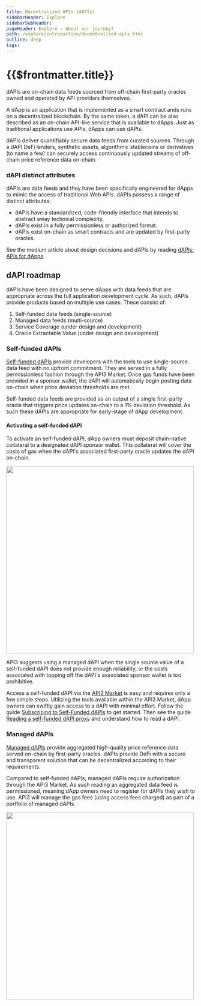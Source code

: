 ```yaml
---
title: Decentralized APIs (dAPIs)
sidebarHeader: Explore
sidebarSubHeader:
pageHeader: Explore → About our journey!
path: /explore/introduction/decentralized-apis.html
outline: deep
tags:
---
```


<PageHeader/>

<SearchHighlight/>

<FlexStartTag/>

# {{$frontmatter.title}}

dAPIs are on-chain data feeds sourced from off-chain first-party oracles owned
and operated by API providers themselves.

A dApp is an application that is implemented as a smart contract ands runs on a
decentralized blockchain. By the same token, a dAPI can be also described as an
on-chain API-like service that is available to dApps. Just as traditional
applications use APIs, dApps can use dAPIs.

dAPIs deliver quantifiably secure data feeds from curated sources. Through a
dAPI DeFi lenders, synthetic assets, algorithmic stablecoins or derivatives (to
name a few) can securely access continuously updated streams of off-chain price
reference data on-chain.

### dAPI distinct attributes

dAPIs are data feeds and they have been specifically engineered for dApps to
mimic the access of traditional Web APIs. dAPIs possess a range of distinct
attributes:

- dAPIs have a standardized, code-friendly interface that intends to abstract
  away technical complexity.
- dAPIs exist in a fully permissionless or authorized format.
- dAPIs exist on-chain as smart contracts and are updated by first-party
  oracles.

See the medium article about design decisions and dAPIs by reading
[dAPIs: APIs for dApps](https://medium.com/api3/dapis-apis-for-dapps-53b83f8d2493).

## dAPI roadmap

dAPIs have been designed to serve dApps with data feeds that are appropriate
across the full application development cycle. As such, dAPIs provide products
based on multiple use cases. These consist of:

1. Self-funded data feeds (single-source)
2. Managed data feeds (multi-source)
3. Service Coverage (under design and development)
4. Oracle Extractable Value (under design and development)

### Self-funded dAPIs

[Self-funded dAPIs](/reference/dapis/understand/index.md#self-funded-dapis)
provide developers with the tools to use single-source data feed with no upfront
commitment. They are served in a fully permissionless fashion through the API3
Market. Once gas funds have been provided in a sponsor wallet, the dAPI will
automatically begin posting data on-chain when price deviation thresholds are
met.

Self-funded data feeds are provided as an output of a single first-party oracle
that triggers price updates on-chain to a 1% deviation threshold. As such these
dAPIs are appropriate for early-stage of dApp development.

#### Activating a self-funded dAPI

To activate an self-funded dAPI, dApp owners must deposit chain-native
collateral to a designated dAPI sponsor wallet. This collateral will cover the
costs of gas when the dAPI's associated first-party oracle updates the dAPI
on-chain.

 <img src="../assets/images/Sponsoring_a_feed_overview.png" style="width:500px">

API3 suggests using a managed dAPI when the single source value of a self-funded
dAPI does not provide enough reliability, or the costs associated with topping
off the dAPI's associated sponsor wallet is too prohibitive.

Access a self-funded dAPI via the [API3 Market](https://market.api3.org/dapis)
is easy and requires only a few simple steps. Utilizing the tools available
within the API3 Market, dApp owners can swiftly gain access to a dAPI with
minimal effort. Follow the guide
[Subscribing to Self-Funded dAPIs](/guides/dapis/subscribing-self-funded-dapis/)
to get started. Then see the guide
[Reading a self-funded dAPI proxy](/guides/dapis/read-a-dapi/) and understand
how to read a dAPI.

### Managed dAPIs

[Managed dAPIs](/reference/dapis/understand/index.md#managed-dapis) provide
aggregated high-quality price reference data served on-chain by first-party
oracles. dAPIs provide DeFi with a secure and transparent solution that can be
decentralized according to their requirements.

Compared to self-funded dAPIs, managed dAPIs require authorization through the
API3 Market. As such reading an aggregated data feed is permissioned, meaning
dApp owners need to register for dAPIs they wish to use. API3 will manage the
gas fees (using access fees charged) as part of a portfolio of managed dAPIs.

 <img src="../assets/images/Managed_dAPI_visual.png" style="width:500px">

<FlexEndTag/>
